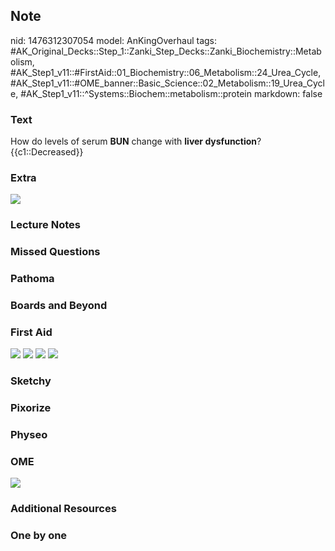 ## Note
nid: 1476312307054
model: AnKingOverhaul
tags: #AK_Original_Decks::Step_1::Zanki_Step_Decks::Zanki_Biochemistry::Metabolism, #AK_Step1_v11::#FirstAid::01_Biochemistry::06_Metabolism::24_Urea_Cycle, #AK_Step1_v11::#OME_banner::Basic_Science::02_Metabolism::19_Urea_Cycle, #AK_Step1_v11::^Systems::Biochem::metabolism::protein
markdown: false

### Text
<div>
  How do levels of serum <b>BUN</b> change with <b>liver
  dysfunction</b>?
</div>
<div>
  {{c1::Decreased}}
</div>

### Extra
<img src="paste-609249700872702.jpg">

### Lecture Notes


### Missed Questions


### Pathoma


### Boards and Beyond


### First Aid
<img src="tmp5nlPaS.png"> <img src="tmprKyTak.png"> <img src=
"tmpljNfax.png"> <img src="tmpzLIWuH.png">

### Sketchy


### Pixorize


### Physeo


### OME
<div class="ome-widget">
  <a href=
  "https://onlinemeded.org/spa/metabolism/urea-cycle/acquire?ref=anki">
  <img src="_OME_AnkiFlashcards_Lesson_4.png"></a>
</div>

### Additional Resources


### One by one

